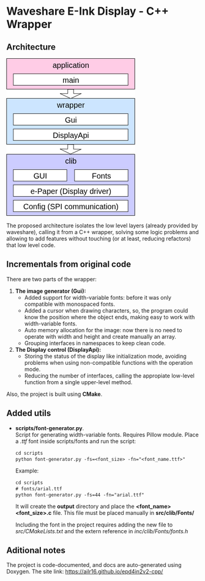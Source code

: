 # Waveshare E-Ink Display - C++ Wrapper

## Architecture

![layers architecture](./docs/display_Arch.png)

The proposed architecture isolates the low level layers (already provided by waveshare), calling it from a C++ wrapper, solving some logic problems and allowing to add features without touching (or at least, reducing refactors) that low level code.

## Incrementals from original code

There are two parts of the wrapper:  

1. __The image generator (Gui):__
    - Added support for width-variable fonts: before it was only compatible with monospaced fonts.
    - Added a cursor when drawing characters, so, the program could know the position where the object ends, making easy to work with width-variable fonts.
    - Auto memory allocation for the image: now there is no need to operate with width and height and create manually an array.
    - Grouping interfaces in namespaces to keep clean code.
2. __The Display control (DisplayApi):__
    - Storing the status of the display like initialization mode, avoiding problems when using non-compatible functions with the operation mode.
    - Reducing the number of interfaces, calling the appropiate low-level function from a single upper-level method.

Also, the project is built using __CMake__.

## Added utils

- __scripts/font-generator.py__.  
Script for generating width-variable fonts. Requires Pillow module. Place a _.ttf_ font inside scripts/fonts and run the script:
    ```
    cd scripts
    python font-generator.py -fs=<font_size> -fn="<font_name.ttf>"
    ```
    Example:
    ```
    cd scripts
    # fonts/arial.ttf
    python font-generator.py -fs=44 -fn="arial.ttf"
    ```
    It will create the __output__ directory and place the __<font_name><font_size>.c__ file. This file must be placed manually in __src/clib/Fonts/__

    Including the font in the project requires adding the new file to _src/CMakeLists.txt_ and the extern reference in _inc/clib/Fonts/fonts.h_

## Aditional notes

The project is code-documented, and docs are auto-generated using Doxygen. The site link: https://ailr16.github.io/epd4in2v2-cpp/
